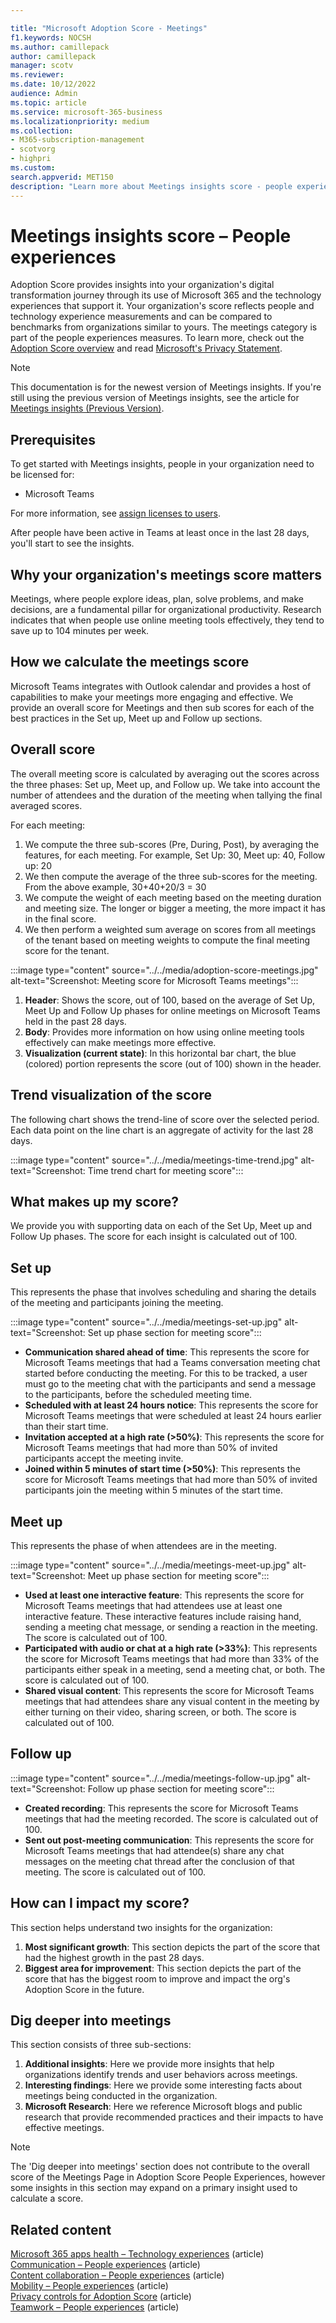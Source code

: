 ```yaml
---

title: "Microsoft Adoption Score - Meetings"
f1.keywords: NOCSH
ms.author: camillepack
author: camillepack
manager: scotv
ms.reviewer:
ms.date: 10/12/2022
audience: Admin
ms.topic: article
ms.service: microsoft-365-business
ms.localizationpriority: medium
ms.collection:
- M365-subscription-management
- scotvorg
- highpri
ms.custom:
search.appverid: MET150
description: "Learn more about Meetings insights score - people experiences Adoption Score." 
---
```


# Meetings insights score – People experiences

Adoption Score provides insights into your organization's digital transformation journey through its use of Microsoft 365 and the technology experiences that support it. Your organization's score reflects people and technology experience measurements and can be compared to benchmarks from organizations similar to yours. The meetings category is part of the people experiences measures. To learn more, check out the [Adoption Score overview](adoption-score.md) and read [Microsoft's Privacy Statement](https://privacy.microsoft.com/privacystatement).

> [!NOTE]
> This documentation is for the newest version of Meetings insights. If you're still using the previous version of Meetings insights, see the article for [Meetings insights (Previous Version)](meetings.md).

## Prerequisites

To get started with Meetings insights, people in your organization need to be licensed for:

- Microsoft Teams

For more information, see [assign licenses to users](../manage/assign-licenses-to-users.md).

After people have been active in Teams at least once in the last 28 days, you'll start to see the insights.

## Why your organization's meetings score matters

Meetings, where people explore ideas, plan, solve problems, and make decisions, are a fundamental pillar for organizational productivity. Research indicates that when people use online meeting tools effectively, they tend to save up to 104 minutes per week.

## How we calculate the meetings score

Microsoft Teams integrates with Outlook calendar and provides a host of capabilities to make your meetings more engaging and effective. We provide an overall score for Meetings and then sub scores for each of the best practices in the Set up, Meet up and Follow up sections.

## Overall score

The overall meeting score is calculated by averaging out the scores across the three phases: Set up, Meet up, and Follow up. We take into account the number of attendees and the duration of the meeting when tallying the final averaged scores.

For each meeting:

1. We compute the three sub-scores (Pre, During, Post), by averaging the features, for each meeting. For example, Set Up: 30, Meet up: 40, Follow up: 20
1. We then compute the average of the three sub-scores for the meeting. From the above example, 30+40+20/3 = 30
1. We compute the weight of each meeting based on the meeting duration and meeting size. The longer or bigger a meeting, the more impact it has in the final score.
1. We then perform a weighted sum average on scores from all meetings of the tenant based on meeting weights to compute the final meeting score for the tenant.

:::image type="content" source="../../media/adoption-score-meetings.jpg" alt-text="Screenshot: Meeting score for Microsoft Teams meetings":::

1. **Header**: Shows the score, out of 100, based on the average of Set Up, Meet Up and Follow Up phases for online meetings on Microsoft Teams held in the past 28 days.
1. **Body**: Provides more information on how using online meeting tools effectively can make meetings more effective.
1. **Visualization (current state)**: In this horizontal bar chart, the blue (colored) portion represents the score (out of 100) shown in the header.

## Trend visualization of the score

The following chart shows the trend-line of score over the selected period. Each data point on the line chart is an aggregate of activity for the last 28 days.

:::image type="content" source="../../media/meetings-time-trend.jpg" alt-text="Screenshot: Time trend chart for meeting score":::

## What makes up my score?

We provide you with supporting data on each of the Set Up, Meet up and Follow Up phases. The score for each insight is calculated out of 100.

## Set up

This represents the phase that involves scheduling and sharing the details of the meeting and participants joining the meeting.

:::image type="content" source="../../media/meetings-set-up.jpg" alt-text="Screenshot: Set up phase section for meeting score":::

- **Communication shared ahead of time**: This represents the score for Microsoft Teams meetings that had a Teams conversation meeting chat started before conducting the meeting. For this to be tracked, a user must go to the meeting chat with the participants and send a message to the participants, before the scheduled meeting time.
- **Scheduled with at least 24 hours notice**: This represents the score for Microsoft Teams meetings that were scheduled at least 24 hours earlier than their start time.
- **Invitation accepted at a high rate (>50%)**: This represents the score for Microsoft Teams meetings that had more than 50% of invited participants accept the meeting invite.
- **Joined within 5 minutes of start time (>50%)**: This represents the score for Microsoft Teams meetings that had more than 50% of invited participants join the meeting within 5 minutes of the start time.

## Meet up

This represents the phase of when attendees are in the meeting.

:::image type="content" source="../../media/meetings-meet-up.jpg" alt-text="Screenshot: Meet up phase section for meeting score":::

- **Used at least one interactive feature**: This represents the score for Microsoft Teams meetings that had attendees use at least one interactive feature. These interactive features include raising hand, sending a meeting chat message, or sending a reaction in the meeting. The score is calculated out of 100.
- **Participated with audio or chat at a high rate (>33%)**: This represents the score for Microsoft Teams meetings that had more than 33% of the participants either speak in a meeting, send a meeting chat, or both. The score is calculated out of 100.
- **Shared visual content**: This represents the score for Microsoft Teams meetings that had attendees share any visual content in the meeting by either turning on their video, sharing screen, or both. The score is calculated out of 100.

## Follow up

:::image type="content" source="../../media/meetings-follow-up.jpg" alt-text="Screenshot: Follow up phase section for meeting score":::

- **Created recording**: This represents the score for Microsoft Teams meetings that had the meeting recorded. The score is calculated out of 100.
- **Sent out post-meeting communication**: This represents the score for Microsoft Teams meetings that had attendee(s) share any chat messages on the meeting chat thread after the conclusion of that meeting. The score is calculated out of 100.

## How can I impact my score?

This section helps understand two insights for the organization:

1. **Most significant growth**: This section depicts the part of the score that had the highest growth in the past 28 days.
1. **Biggest area for improvement**: This section depicts the part of the score that has the biggest room to improve and impact the org's Adoption Score in the future.

## Dig deeper into meetings

This section consists of three sub-sections:

1. **Additional insights**: Here we provide more insights that help organizations identify trends and user behaviors across meetings.
1. **Interesting findings**: Here we provide some interesting facts about meetings being conducted in the organization.
1. **Microsoft Research**: Here we reference Microsoft blogs and public research that provide recommended practices and their impacts to have effective meetings.

> [!NOTE]
> The 'Dig deeper into meetings' section does not contribute to the overall score of the Meetings Page in Adoption Score People Experiences, however some insights in this section may expand on a primary insight used to calculate a score.

## Related content

[Microsoft 365 apps health – Technology experiences](apps-health.md) (article)\
[Communication – People experiences](communication.md) (article)\
[Content collaboration – People experiences](content-collaboration.md) (article)\
[Mobility – People experiences](mobility.md) (article)\
[Privacy controls for Adoption Score](privacy.md) (article)\
[Teamwork – People experiences](teamwork.md) (article)
